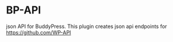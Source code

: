 # BP-API
json API for BuddyPress. This plugin creates json api endpoints for https://github.com/WP-API
